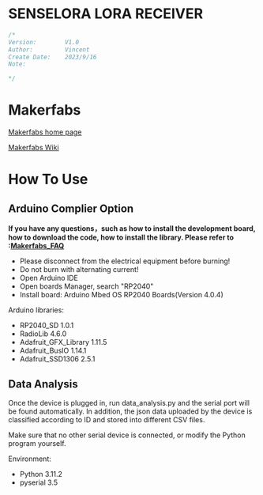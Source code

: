 # SENSELORA LORA RECEIVER

```c++
/*
Version:		V1.0
Author:			Vincent
Create Date:	2023/9/16
Note:

*/
```
# Makerfabs

[Makerfabs home page](https://www.makerfabs.com/)

[Makerfabs Wiki](https://wiki.makerfabs.com/)

# How To Use

## Arduino Complier Option

**If you have any questions，such as how to install the development board, how to download the code, how to install the library. Please refer to :[Makerfabs_FAQ](https://github.com/Makerfabs/Makerfabs_FAQ)**

- Please disconnect from the electrical equipment before burning!
- Do not burn with alternating current!
- Open Arduino IDE
- Open boards Manager, search "RP2040"
- Install board:  Arduino Mbed OS RP2040 Boards(Version 4.0.4)

Arduino libraries:

- RP2040_SD 1.0.1  
- RadioLib 4.6.0  
- Adafruit_GFX_Library 1.11.5  
- Adafruit_BusIO 1.14.1  
- Adafruit_SSD1306 2.5.1  


## Data Analysis

Once the device is plugged in, run data_analysis.py and the serial port will be found automatically. In addition, the json data uploaded by the device is classified according to ID and stored into different CSV files.

Make sure that no other serial device is connected, or modify the Python program yourself.

Environment:

- Python      3.11.2
- pyserial    3.5

